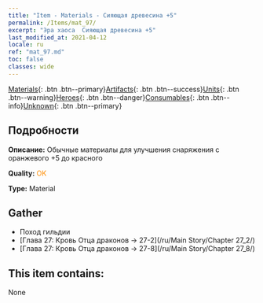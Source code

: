 ```yaml
---
title: "Item - Materials - Сияющая древесина +5"
permalink: /Items/mat_97/
excerpt: "Эра хаоса  Сияющая древесина +5"
last_modified_at: 2021-04-12
locale: ru
ref: "mat_97.md"
toc: false
classes: wide
---
```

 [Materials](/ru/Items/){: .btn .btn--primary}[Artifacts](/ru/Items/Artifacts/){: .btn .btn--success}[Units](/ru/Items/Units/){: .btn .btn--warning}[Heroes](/ru/Items/Heroes/){: .btn .btn--danger}[Consumables](/ru/Items/Consumables/){: .btn .btn--info}[Unknown](/ru/Items/Unknown/){: .btn .btn--primary}

## Подробности
 **Описание:** Обычные материалы для улучшения снаряжения c оранжевого +5 до красного

 **Quality:** <span style="color: #FF8C00">OK</span>

 **Type:** Material

## Gather

*    Поход гильдии 
*    [Глава 27: Кровь Отца драконов -> 27-2](/ru/Main Story/Chapter 27_2/) 
*    [Глава 27: Кровь Отца драконов -> 27-8](/ru/Main Story/Chapter 27_8/) 

## This item contains:

  None

